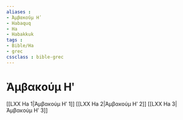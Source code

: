 ```yaml
---
aliases : 
- Ἀμβακούμ Ηʹ
- Habaquq
- Ha
- Habakkuk
tags : 
- Bible/Ha
- grec
cssclass : bible-grec
---
```


# Ἀμβακούμ Ηʹ

[[LXX Ha 1|Ἀμβακούμ Ηʹ 1]]
[[LXX Ha 2|Ἀμβακούμ Ηʹ 2]]
[[LXX Ha 3|Ἀμβακούμ Ηʹ 3]]
